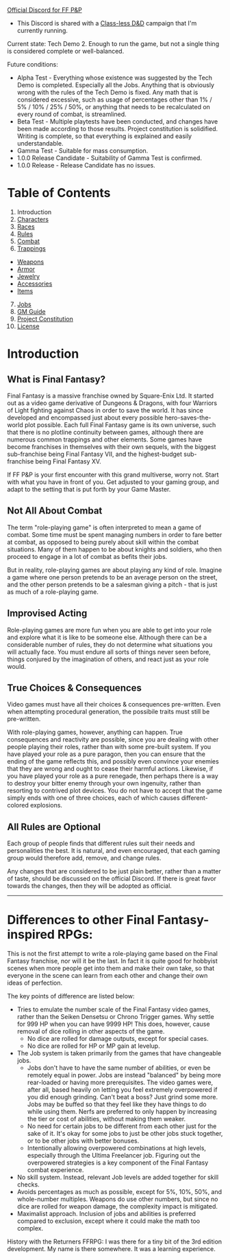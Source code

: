 [Official Discord for FF P&P](https://discord.gg/MtXQejs)

- This Discord is shared with a [Class-less D&D](http://github.com/ssfsx17/skill20) campaign that I'm currently running.

Current state: Tech Demo 2. Enough to run the game, but not a single thing is considered complete or well-balanced.

Future conditions:

- Alpha Test - Everything whose existence was suggested by the Tech Demo is completed. Especially all the Jobs. Anything that is obviously wrong with the rules of the Tech Demo is fixed. Any math that is considered excessive, such as usage of percentages other than 1% / 5% / 10% / 25% / 50%, or anything that needs to be recalculated on every round of combat, is streamlined.
- Beta Test - Multiple playtests have been conducted, and changes have been made according to those results. Project constitution is solidified. Writing is complete, so that everything is explained and easily understandable.
- Gamma Test - Suitable for mass consumption.
- 1.0.0 Release Candidate - Suitability of Gamma Test is confirmed.
- 1.0.0 Release - Release Candidate has no issues.

# Table of Contents

1. Introduction
2. [Characters](/Characters.md)
3. [Races](/Races.md)
4. [Rules](/Rules.md)
5. [Combat](/Combat.md)
6. [Trappings](/Trappings)
  - [Weapons](/Trappings/Weapons.md)
  - [Armor](/Trappings/Armor.md)
  - [Jewelry](/Trappings/Jewelry.md)
  - [Accessories](/Trappings/Accessories.md)
  - [Items](/Trappings/Items.md)
7. [Jobs](/Jobs)
8. [GM Guide](/GMGuide.md)
9. [Project Constitution](ProjectConstitution.md)
10. [License](/LICENSE)

# Introduction

## What is Final Fantasy?

Final Fantasy is a massive franchise owned by Square-Enix Ltd. It started out as a video game derivative of Dungeons & Dragons, with four Warriors of Light fighting against Chaos in order to save the world. It has since developed and encompassed just about every possible hero-saves-the-world plot possible. Each full Final Fantasy game is its own universe, such that there is no plotline continuity between games, although there are numerous common trappings and other elements. Some games have become franchises in themselves with their own sequels, with the biggest sub-franchise being Final Fantasy VII, and the highest-budget sub-franchise being Final Fantasy XV.

If FF P&P is your first encounter with this grand multiverse, worry not. Start with what you have in front of you. Get adjusted to your gaming group, and adapt to the setting that is put forth by your Game Master.

## Not All About Combat

The term "role-playing game" is often interpreted to mean a game of combat. Some time must be spent managing numbers in order to fare better at combat, as opposed to being purely about skill within the combat situations. Many of them happen to be about knights and soldiers, who then proceed to engage in a lot of combat as befits their jobs.

But in reality, role-playing games are about playing any kind of role. Imagine a game where one person pretends to be an average person on the street, and the other person pretends to be a salesman giving a pitch - that is just as much of a role-playing game.

## Improvised Acting

Role-playing games are more fun when you are able to get into your role and explore what it is like to be someone else. Although there can be a considerable number of rules, they do not determine what situations you will actually face. You must endure all sorts of things never seen before, things conjured by the imagination of others, and react just as your role would.

## True Choices & Consequences

Video games must have all their choices & consequences pre-written. Even when attempting procedural generation, the possibile traits must still be pre-written.

With role-playing games, however, anything can happen. True consequences and reactivity are possible, since you are dealing with other people playing their roles, rather than with some pre-built system. If you have played your role as a pure paragon, then you can ensure that the ending of the game reflects this, and possibly even convince your enemies that they are wrong and ought to cease their harmful actions. Likewise, if you have played your role as a pure renegade, then perhaps there is a way to destroy your bitter enemy through your own ingenuity, rather than resorting to contrived plot devices. You do not have to accept that the game simply ends with one of three choices, each of which causes different-colored explosions.

## All Rules are Optional

Each group of people finds that different rules suit their needs and personalities the best. It is natural, and even encouraged, that each gaming group would therefore add, remove, and change rules.

Any changes that are considered to be just plain better, rather than a matter of taste, should be discussed on the official Discord. If there is great favor towards the changes, then they will be adopted as official.

----

# Differences to other Final Fantasy-inspired RPGs:

This is not the first attempt to write a role-playing game based on the Final Fantasy franchise, nor will it be the last. In fact it is quite good for hobbyist scenes when more people get into them and make their own take, so that everyone in the scene can learn from each other and change their own ideas of perfection.

The key points of difference are listed below:

- Tries to emulate the number scale of the Final Fantasy video games, rather than the Seiken Densetsu or Chrono Trigger games. Why settle for 999 HP when you can have 9999 HP! This does, however, cause removal of dice rolling in other aspects of the game.
  - No dice are rolled for damage outputs, except for special cases.
  - No dice are rolled for HP or MP gain at levelup.
- The Job system is taken primarily from the games that have changeable jobs.
  - Jobs don't have to have the same number of abilities, or even be remotely equal in power. Jobs are instead "balanced" by being more rear-loaded or having more prerequisites. The video games were, after all, based heavily on letting you feel extremely overpowered if you did enough grinding. Can't beat a boss? Just grind some more. Jobs may be buffed so that they feel like they have things to do while using them. Nerfs are preferred to only happen by increasing the tier or cost of abilities, without making them weaker.
  - No need for certain jobs to be different from each other just for the sake of it. It's okay for some jobs to just be other jobs stuck together, or to be other jobs with better bonuses.
  - Intentionally allowing overpowered combinations at high levels, especially through the Ultima Freelancer job. Figuring out the overpowered strategies is a key component of the Final Fantasy combat experience.
- No skill system. Instead, relevant Job levels are added together for skill checks.
- Avoids percentages as much as possible, except for 5%, 10%, 50%, and whole-number multiples. Weapons do use other numbers, but since no dice are rolled for weapon damage, the complexity impact is mitigated.
- Maximalist approach. Inclusion of jobs and abilities is preferred compared to exclusion, except where it could make the math too complex.

History with the Returners FFRPG: I was there for a tiny bit of the 3rd edition development. My name is there somewhere. It was a learning experience.
